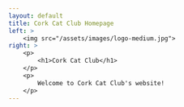 ```yaml
---
layout: default
title: Cork Cat Club Homepage
left: > 
    <img src="/assets/images/logo-medium.jpg">
right: > 
    <p>
        <h1>Cork Cat Club</h1>
    </p>
    <p>
        Welcome to Cork Cat Club's website!
    </p>
---
```



